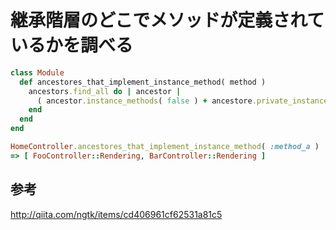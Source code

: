 # 継承階層のどこでメソッドが定義されているかを調べる

```ruby
class Module
  def ancestores_that_implement_instance_method( method )
    ancestors.find_all do | ancestor |
      ( ancestor.instance_methods( false ) + ancestore.private_instance_methods( false ) ).include?( method )
    end
  end
end

HomeController.ancestores_that_implement_instance_method( :method_a )
=> [ FooController::Rendering, BarController::Rendering ]
```

## 参考

http://qiita.com/ngtk/items/cd406961cf62531a81c5

